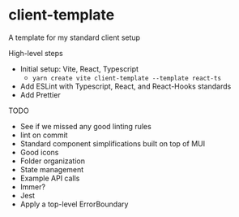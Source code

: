 # client-template
A template for my standard client setup

High-level steps
- Initial setup: Vite, React, Typescript
  - `yarn create vite client-template --template react-ts`
- Add ESLint with Typescript, React, and React-Hooks standards
- Add Prettier

TODO
- See if we missed any good linting rules
- lint on commit
- Standard component simplifications built on top of MUI
- Good icons
- Folder organization
- State management
- Example API calls
- Immer?
- Jest
- Apply a top-level ErrorBoundary